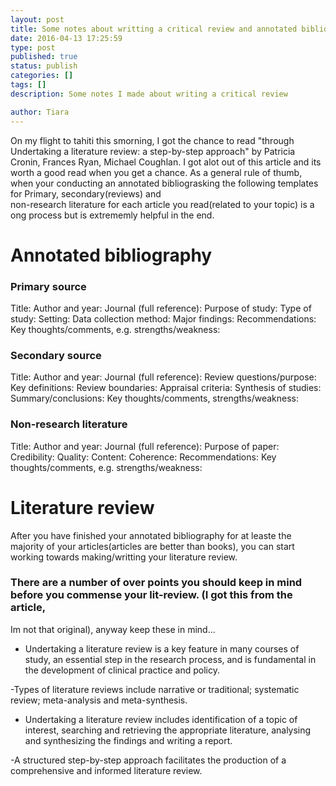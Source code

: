 ```yaml
---
layout: post
title: Some notes about writting a critical review and annotated bibliography
date: 2016-04-13 17:25:59
type: post
published: true
status: publish
categories: []
tags: []
description: Some notes I made about writing a critical review

author: Tiara 
---
```


On my flight to tahiti this smorning, I got the chance to read "through Undertaking a literature review:
a step-by-step approach" by Patricia Cronin, Frances Ryan, Michael Coughlan. I got alot out of this article 
and its worth a good read when you get a chance. 
As a general rule of thumb, when your conducting an annotated bibliograsking the following templates for Primary, secondary(reviews) and  
non-research literature for each article you read(related to your topic) is a ong process but is extrememly helpful in the end. 

# Annotated bibliography

### Primary source 

Title: 
Author and year: 
Journal (full reference): 
Purpose of study: 
Type of study: 
Setting: 
Data collection method: 
Major findings: 
Recommendations: 
Key thoughts/comments, 
e.g. strengths/weakness: 

### Secondary source 

Title: 
Author and year: 
Journal (full reference): 
Review questions/purpose: 
Key definitions: 
Review boundaries: 
Appraisal criteria: 
Synthesis of studies: 
Summary/conclusions: 
Key thoughts/comments, 
 strengths/weakness: 
 
 ### Non-research literature 
 
Title:
Author and year:
Journal (full reference):
Purpose of paper:
Credibility:
Quality:
Content:
Coherence:
Recommendations:
Key thoughts/comments,
e.g. strengths/weakness:

# Literature review

After you have finished your annotated bibliography for at leaste the majority of your articles(articles are better than books),
you can start working towards making/writting your literature review. 

### There are a number of over points you should keep in mind before you commense your lit-review. (I got this from the article,
Im not that original), anyway keep these in mind...

- Undertaking a literature review is a key feature in many courses of study,
an essential step in the research process, and is fundamental in the
development of clinical practice and policy.

-Types of literature reviews include narrative or traditional; systematic review;
meta-analysis and meta-synthesis.

- Undertaking a literature review includes identification of a topic of interest,
searching and retrieving the appropriate literature, analysing and synthesizing
the findings and writing a report.

-A structured step-by-step approach facilitates the production of a comprehensive
and informed literature review.

